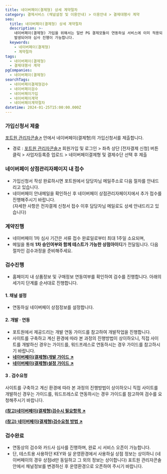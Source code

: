 ```yaml
---
title: 네이버페이(결제형) 상세 계약절차
category: 결제서비스 (채널설정 및 이용안내) > 이용안내 > 결제대행사 계약
seo:
  title: 네이버페이(결제형) 상세 계약절차
  description: >-
    네이버페이(결제형) 가입을 위해서는 일반 PG 결제모듈이 연동하실 서비스에 이미 적용되어 있어야 하고, ‘최소 1개월이상’ 매출이
    발생되어야 심사 진행이 가능합니다.
  keywords:
    - 네이버페이(결제형)
    - 계약절차
tags:
  - 네이버페이(결제형)
  - 결제대행사 계약
pgCompanies:
  - 네이버페이(결제형)
searchTags:
  - 네이버페이결제형검수
  - 네이버페이검수
  - 네이버페이가입
  - 네이버페이계약
  - 네이버페이계약절차
datetime: 2024-01-25T15:00:00.000Z
---
```


<Callout content="" title="네이버페이(결제형)와 계약을 맺으시기 위한 절차를 순서대로 알려드립니다." />

<Callout icon="💡" content="2021년 10월 15일부로, 네이버페이 내부 정책이 변경되어, 결제형 가입을 위해서는 **일반 PG 결제모듈이 연동하실 서비스에 이미 적용되어 있어야 하고, ‘최소 1개월이상’ 매출이 발생되어야 심사 진행이 가능한점** 참고 부탁 드립니다." title="참고사항" />

### 가입신청서 제출

[포트원 관리자콘솔↗](https://admin.portone.io/) 안에서 네이버페이(결제형)의 가입신청서를 제출합니다.

- 경로 : [포트원 관리자콘솔↗](https://admin.portone.io/) 회원가입 및 로그인 > 좌측 상단 \[전자결제 신청] 버튼 클릭 > 사업자등록증 업로드 > 네이버페이결제형 및 결제수단 선택 후 제출

<Callout icon="" title="전자결제 신청방법 보러가기↗" />





### **네이버페이 상점관리자페이지 내 접수**<Highlight text="(중요)" />

- 가입신청서 작성 완료하시면 포트원에서 담당자님 메일주소로 다음 절차를 안내드리고 있습니다.
- 네이버페이 안내메일을 확인하신 후 네이버페이 상점관리자페이지에서 추가 접수를 진행해주시기 바랍니다.\
  (자세한 사항은 전자결제 신청서 접수 이후 담당자님 메일로도 상세 안내드리고 있습니다)

### **계약진행**

- 네이버페이 1차 심사 기간은 서류 접수 완료일로부터 최대 1주일 소요되며,
- 메일을 통해 **1차 승인여부와 함께 테스트가 가능한 상점아이디**가 전달됩니다. 다음 절차인 검수과정을 준비해주세요.

### **검수진행**

- 홈페이지 내 상품정보 및 구매정보 연동여부를 확인하여 검수를 진행합니다. 아래의 세가지 단계를 순서대로 진행합니다.

#### 1. **채널 설정**

- 연동하실 네이버페이 상점정보를 설정합니다.

<Callout title="네이버페이(결제형) 채널설정방법 보러가기 ↗" icon="" />

#### 2. **개발 · 연동**

- 포트원에서 제공드리는 개발 연동 가이드를 참고하여 개발작업을 진행합니다.
- 사이트를 구축하고 계신 환경에 따라 본 과정의 진행방법이 상이하오니, 직접 사이트를 개발하신 경우는 <Tag text="자체개발" /> 가이드를, 워드프레스로 연동하시는 경우 <Tag text="워드프레스" /> 가이드를 참고하시기 바랍니다.
- <Tag text="자체개발" /> **[네이버페이(결제형)개발 가이드 ↗](https://developers.portone.io/opi/ko/integration/pg/v1/naver?v=v1)**
- <Tag text="워드프레스" /> **[네이버페이(결제형)설정 가이드 ↗](https://help.portone.io/content/wordpress-naverpay)**

#### 3 **. 검수요청**

사이트를 구축하고 계신 환경에 따라 본 과정의 진행방법이 상이하오니 직접 사이트를 개발하신 경우는 <Tag text="자체개발" /> 가이드를, 워드프레스로 연동하시는 경우 <Tag text="워드프레스" /> 가이드를 참고하여 검수를 요청해주시기 바랍니다.

<Callout icon="💡" content="1. 네이버페이는 다른 결제대행사와 다르게 사이트 검수 외에도 연동 및 구현하신 로직이 네이버페이의 정책과 맞는지 등에 대한 검수를 진행합니다.
2. 단순 필수정보 노출 뿐 아니라 여러 가지 UI · UX  및 기능 체크를 하게 됩니다.
3. 네이버페이 버튼이 네이버 내부의 디자인 가이드에 맞게 적용되어있는지 ,결제금액을 변조해서 결제를 해봤을 때 주문완료 처리를 하지 않고 걸러내는지,부분취소 기능은 잘 동작하는지 등등 을 전반적으로 사이트 검수하게 됩니다. 
**(네이버페이와 관련된 디자인 및 기능들을 점검하는데 통상적으로 2주 정도 소요됩니다)**" title="참고사항" />

<Tag text="자체개발" /> **[(참고)네이버페이(결제형)검수시 필요항목 ↗](https://help.portone.io/content/naverpay-review-items)**

<Tag text="워드프레스" /> **[(참고) 네이버페이(결제형)검수요청 방법 ↗](https://help.portone.io/content/wordpress-naverpay)**

### **검수완료**

- 연동상의 검수와 카드사 심사를 진행하며, 완료 시 서비스 오픈이 가능합니다.
- 단, 테스트용 사용하던 KEY와 실 운영환경에서 사용하실 상점 정보는 상이하니 (네이버페이의 경우 상점id만 동일하고 그 외의 정보는 상이합니다) 포트원 관리자콘솔안에서 채널정보를 변경하신 후 운영환경으로 오픈하여 주시기 바랍니다.
